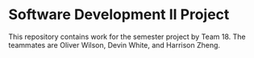 # Software Development II Project
This repository contains work for the semester project by Team 18. The teammates are Oliver Wilson, Devin White, and Harrison Zheng.

